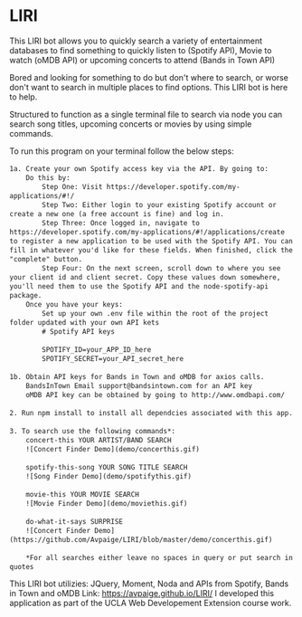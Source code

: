 # LIRI

This LIRI bot allows you to quickly search a variety of entertainment databases to find something to quickly listen to (Spotify API), Movie to watch (oMDB API) or upcoming concerts to attend (Bands in Town API)

Bored and looking for something to do but don't where to search, or worse don't want to search in multiple places to find options. This LIRI bot is here to help.

Structured to function as a single terminal file to search via node you can search song titles, upcoming concerts or movies by using simple commands.


To run this program on your terminal follow the below steps:

    1a. Create your own Spotify access key via the API. By going to:
        Do this by:
            Step One: Visit https://developer.spotify.com/my-applications/#!/
            Step Two: Either login to your existing Spotify account or create a new one (a free account is fine) and log in.
            Step Three: Once logged in, navigate to https://developer.spotify.com/my-applications/#!/applications/create to register a new application to be used with the Spotify API. You can fill in whatever you'd like for these fields. When finished, click the "complete" button.
            Step Four: On the next screen, scroll down to where you see your client id and client secret. Copy these values down somewhere, you'll need them to use the Spotify API and the node-spotify-api package.
        Once you have your keys:
            Set up your own .env file within the root of the project folder updated with your own API kets
            # Spotify API keys

            SPOTIFY_ID=your_APP_ID_here
            SPOTIFY_SECRET=your_API_secret_here

    1b. Obtain API keys for Bands in Town and oMDB for axios calls.
        BandsInTown Email support@bandsintown.com for an API key
        oMDB API key can be obtained by going to http://www.omdbapi.com/

    2. Run npm install to install all dependcies associated with this app.

    3. To search use the following commands*:
        concert-this YOUR ARTIST/BAND SEARCH 
        ![Concert Finder Demo](demo/concerthis.gif)

        spotify-this-song YOUR SONG TITLE SEARCH
        ![Song Finder Demo](demo/spotifythis.gif)
       
        movie-this YOUR MOVIE SEARCH
        ![Movie Finder Demo](demo/moviethis.gif)

        do-what-it-says SURPRISE
        ![Concert Finder Demo](https://github.com/Avpaige/LIRI/blob/master/demo/concerthis.gif)
        
        *For all searches either leave no spaces in query or put search in quotes


This LIRI bot utilizies: JQuery, Moment, Noda and APIs from Spotify, Bands in Town and oMDB 
Link: https://avpaige.github.io/LIRI/ 
I developed this application as part of the UCLA Web Developement Extension course work.



